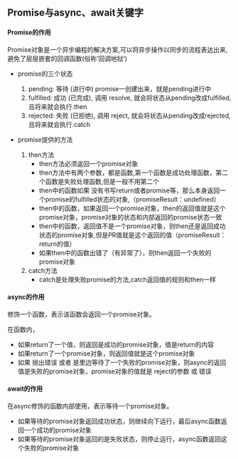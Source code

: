## Promise与async、await关键字



#### Promise的作用

Promise对象是一个异步编程的解决方案,可以将异步操作以同步的流程表达出来, 避免了层层嵌套的回调函数(俗称’回调地狱’)



- promise的三个状态
  1. pending: 等待 (进行中) promise一创建出来，就是pending进行中
  2. fulfilled: 成功 (已完成), 调用 resolve, 就会将状态从pending改成fulfilled, 且将来就会执行.then
  3. rejected: 失败 (已拒绝), 调用 reject, 就会将状态从pending改成rejected, 且将来就会执行.catch

- promise提供的方法
  1. then方法
     - then方法必须返回一个promise对象
     - then方法中有两个参数，都是函数,第一个函数是成功处理函数，第二个函数是失败处理函数,但是一般不用第二个
     - then中的函数如果 没有书写return或者promise等，那么本身返回一个promise的fulfilled状态的对象,（promiseResult：undefined）
     - then中的函数，如果返回一个promise对象，then的返回值就是这个promise对象，promise对象的状态和内部返回的promise状态一致
     - then中的函数，返回值不是一个promise对象，则then还是返回成功状态的promise对象,但是PR值就是这个返回的值（promiseResult：return的值）
     - 如果then中的函数出错了（有异常了），则then返回一个失败的promise对象
  2. catch方法
     - catch是处理失败promise的方法,catch返回值的规则和then一样

#### async的作用

修饰一个函数，表示该函数会返回一个promise对象。

在函数内，

- 如果return了一个值，则返回是成功的promise对象，值是return的内容
- 如果return了一个promise对象，则返回值就是这个promise对象
- 如果 抛出错误 或者 是里边等待了一个失败的promise对象，则async的返回值是失败的promise对象，promise对象的值就是 reject的参数 或 错误





#### await的作用

在async修饰的函数内部使用，表示等待一个promise对象。

- 如果等待的promise对象返回成功状态，则继续向下运行，最后async函数返回一个成功的promise对象
- 如果等待的promise对象返回的是失败状态，则停止运行，async函数返回这个失败的promise对象
